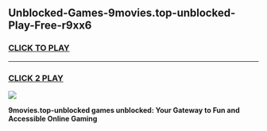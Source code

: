 
## Unblocked-Games-9movies.top-unblocked-Play-Free-r9xx6
<h3>
<a href="https://premium76.site?title=9movies.top-unblocked&ref=18A1">CLICK TO PLAY</a></h3>
<hr>

<h3>
<a href="https://premium76.site?title=9movies.top-unblocked&ref=18A1">CLICK 2 PLAY</a>
  
</h3>

<a href="https://premium76.site?title=9movies.top-unblocked&ref=18A1"><img src="https://clearcache.store/games.png"></a>


**9movies.top-unblocked games unblocked: Your Gateway to Fun and Accessible Online Gaming**
